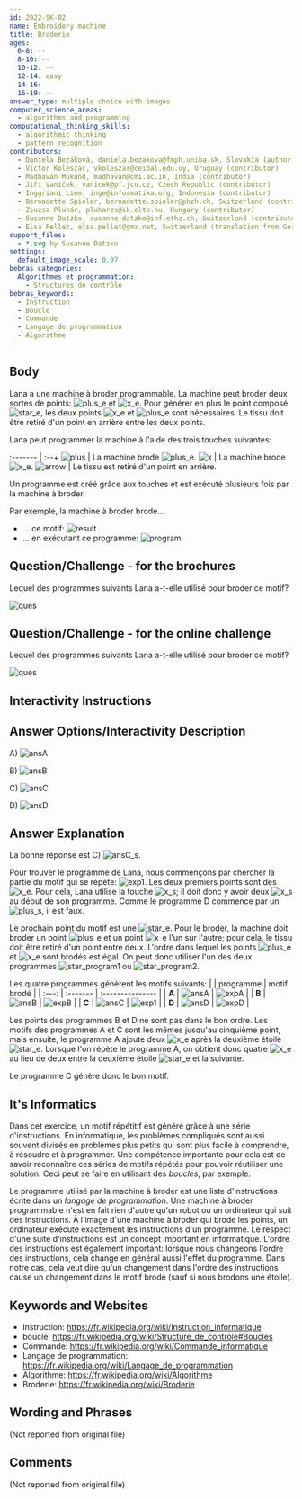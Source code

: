 ```yaml
---
id: 2022-SK-02
name: Embroidery machine
title: Broderie
ages:
  6-8: --
  8-10: --
  10-12: --
  12-14: easy
  14-16: --
  16-19: --
answer_type: multiple choice with images
computer_science_areas:
  - algorithms and programming
computational_thinking_skills:
  - algorithmic thinking
  - pattern recognition
contributors:
  - Daniela Bezáková, daniela.bezakova@fmph.uniba.sk, Slovakia (author)
  - Víctor Koleszar, vkoleszar@ceibal.edu.uy, Uruguay (contributor)
  - Madhavan Mukund, madhavan@cmi.ac.in, India (contributor)
  - Jiří Vaníček, vanicek@pf.jcu.cz, Czech Republic (contributor)
  - Inggriani Liem, inge@informatika.org, Indonesia (contributor)
  - Bernadette Spieler, bernadette.spieler@phzh.ch, Switzerland (contributor, translation from English into German)
  - Zsuzsa Pluhár, pluharzs@ik.elte.hu, Hungary (contributor)
  - Susanne Datzko, susanne.datzko@inf.ethz.ch, Switzerland (contributor, graphics)
  - Elsa Pellet, elsa.pellet@gmx.net, Switzerland (translation from German into French)
support_files:
  - *.svg by Susanne Datzko
settings:
  default_image_scale: 0.07
bebras_categories:
  Algorithmes et programmation:
    - Structures de contrôle
bebras_keywords:
  - Instruction
  - Boucle
  - Commande
  - Langage de programmation
  - Algorithme
---
```


[arrow]: graphics/2022-SK-02-arrow.svg "Flèche"
[plus_e]: graphics/2022-SK-02-plus_embroidered.svg "Plus brodé"
[plus]: graphics/2022-SK-02-plus.svg "Plus"
[star_e]: graphics/2022-SK-02-star_embroidered.svg "Etoile"
[x_e]: graphics/2022-SK-02-x_embroidered.svg "x brodé"
[x]: graphics/2022-SK-02-x.svg "x"
[exp1]: graphics/2022-SK-02-explanation1.svg "Motif répété"
[expA]: graphics/2022-SK-02-explanationA.svg "Motif du programme A"
[expB]: graphics/2022-SK-02-explanationB.svg "Motif du programme B"
[expD]: graphics/2022-SK-02-explanationD.svg "Motif du programme D"
[ansA]: graphics/2022-SK-02-answerA.svg "Réponse A (inline(-1.3ex))"
[ansB]: graphics/2022-SK-02-answerB.svg "Réponse B (inline(-1.3ex))"
[ansC]: graphics/2022-SK-02-answerC.svg "Réponse C (inline(-1.3ex))"
[ansD]: graphics/2022-SK-02-answerD.svg "Réponse D (inline(-1.3ex))"
[ques]: graphics/2022-SK-02-question.svg "Question"
[result]: graphics/2022-SK-02-taskbody.svg "Exemple: motif"
[program]: graphics/2022-SK-02-taskbody_programm.svg "Exemple: programme"
[star_program1]: graphics/2022-SK-02-explanation_starversion1.svg "Programme étoile 1 (50px)"
[star_program2]: graphics/2022-SK-02-explanation_starversion2.svg "Programme étoile 2 (50px)"

## Body

Lana a une machine à broder programmable. La machine peut broder deux sortes de points: ![plus_e] et ![x_e]. Pour générer en plus le point composé ![star_e], les deux points ![x_e] et ![plus_e] sont nécessaires. Le tissu doit être retiré d'un point en arrière entre les deux points.

Lana peut programmer la machine à l'aide des trois touches suivantes:

:------- | :--+
![plus]  | La machine brode ![plus_e].
![x]     | La machine brode ![x_e].
![arrow] | Le tissu est retiré d'un point en arrière.

Un programme est créé grâce aux touches et est exécuté plusieurs fois par la machine à broder.

Par exemple, la machine à broder brode...

- ... ce motif: ![result]
- ... en exécutant ce programme: ![program].

## Question/Challenge - for the brochures

Lequel des programmes suivants Lana a-t-elle utilisé pour broder ce motif?

![ques]


## Question/Challenge - for the online challenge

Lequel des programmes suivants Lana a-t-elle utilisé pour broder ce motif?

![ques]


## Interactivity Instructions

<!-- empty -->

## Answer Options/Interactivity Description

A) ![ansA]

B) ![ansB]

C) ![ansC]

D) ![ansD]


## Answer Explanation

La bonne réponse est C) ![ansC_s].

Pour trouver le programme de Lana, nous commençons par chercher la partie du motif qui se répète: ![exp1]. Les deux premiers points sont des ![x_e]. Pour cela, Lana utilise la touche ![x_s]; il doit donc y avoir deux ![x_s] au début de son programme. Comme le programme D commence par un ![plus_s], il est faux.

Le prochain point du motif est une ![star_e]. Pour le broder, la machine doit broder un point ![plus_e] et un point ![x_e] l'un sur l'autre; pour cela, le tissu doit être retiré d'un point entre deux. L'ordre dans lequel les points ![plus_e] et ![x_e] sont brodés est égal. On peut donc utiliser l'un des deux programmes ![star_program1] ou ![star_program2].

Les quatre programmes génèrent les motifs suivants:
|       | programme | motif brodé |
| :---: | :------- | :--------------- |
| **A** | ![ansA]  | ![expA]          |
| **B** | ![ansB]  | ![expB]          |
| **C** | ![ansC] | ![exp1]          |
| **D** | ![ansD]  | ![expD]          |

Les points des programmes B et D ne sont pas dans le bon ordre. Les motifs des programmes A et C sont les mêmes jusqu'au cinquième point, mais ensuite, le programme A ajoute deux ![x_e] après la deuxième étoile ![star_e]. Lorsque l'on répète le programme A, on obtient donc quatre ![x_e] au lieu de deux entre la deuxième étoile ![star_e] et la suivante.

Le programme C génère donc le bon motif.

[x_s]: graphics/2022-SK-02-x.svg "petit x (15px)"
[plus_s]: graphics/2022-SK-02-plus.svg "petit plus (15px)"
[arrow_S]: graphics/2022-SK-02-arrow.svg "petite flèche (15px)"
[ansC_s]: graphics/2022-SK-02-answerC.svg "Solution (165px)"

## It's Informatics

Dans cet exercice, un motif répétitif est généré grâce à une série d'instructions. En informatique, les problèmes compliqués sont aussi souvent divisés en problèmes plus petits qui sont plus facile à comprendre, à résoudre et à programmer. Une compétence importante pour cela est de savoir reconnaître ces séries de motifs répétés pour pouvoir réutiliser une solution. Ceci peut se faire en utilisant des _boucles_, par exemple.

Le programme utilisé par la machine à broder est une liste d'instructions écrite dans un _langage de programmation_. Une machine à broder programmable n'est en fait rien d'autre qu'un robot ou un ordinateur qui suit des instructions. À l'image d'une machine à broder qui brode les points, un ordinateur exécute exactement les instructions d'un programme. Le respect d'une suite d'instructions est un concept important en informatique. L'ordre des instructions est également important: lorsque nous changeons l'ordre des instructions, cela change en général aussi l'effet du programme. Dans notre cas, cela veut dire qu'un changement dans l'ordre des instructions cause un changement dans le motif brodé (sauf si nous brodons une étoile).


## Keywords and Websites

 - Instruction: https://fr.wikipedia.org/wiki/Instruction_informatique
 - boucle: https://fr.wikipedia.org/wiki/Structure_de_contrôle#Boucles
 - Commande: https://fr.wikipedia.org/wiki/Commande_informatique
 - Langage de programmation: https://fr.wikipedia.org/wiki/Langage_de_programmation
 - Algorithme: https://fr.wikipedia.org/wiki/Algorithme
 - Broderie: https://fr.wikipedia.org/wiki/Broderie


## Wording and Phrases

(Not reported from original file)


## Comments

(Not reported from original file)
